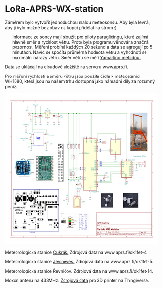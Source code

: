 
<h1>LoRa-APRS-WX-station</h1>
<p>Záměrem bylo vytvořit jednoduchou malou meteosondu. Aby byla levná, aby ji bylo možné bez obav na kopci přidělat na strom :)</p>
<ul>
<p>Informace ze sondy mají sloužit pro piloty paraglidingu, které zajímá hlavně směr a rychlost větru. Proto byla programu věnována značná pozornost. Měření probíhá každých 20 sekund a data se agregují po 5 minutách. Navíc se spočítá průměrná hodnota větru a vyhodnotí se maximální nárazy větru. Směr větru se měří <a href="https://en.wikipedia.org/wiki/Yamartino_method">Yamartino metodou.</a></p>
</ul>  
<p>Data se ukládají na cloudové uložiště na serveru www.aprs.fi.</p>
<p>Pro měření rychlosti a směru větru jsou použita čidla k meteostanici WH1080, která jsou na našem trhu dostupná jako náhradní díly za rozumný peníz.</p>
<img src="https://github.com/ok1fet/LoRa-WX-station/blob/main/pictures/LoRaWX01b.jpg" width="720" height="500" alt="schema" /></p>

<p>Meteorologická stanice <a href="http://cukrak.wz.cz/"> Cukrák.</a> Zdrojová data na www.aprs.fi/ok1fet-4.</a></p>
<p>Meteorologická stanice <a href="http://jevinka.wz.cz/"> Jeviněves.</a> Zdrojová data na www.aprs.fi/ok1fet-5.</a></p>
<p>Meteorologická stanice <a href="http://revnicov.wz.cz/"> Řevničov.</a> Zdrojová data na www.aprs.fi/ok1fet-14.</a></p>
<p> Moxon antena na 433MHz. <a href="https://www.thingiverse.com/thing:2068392/files">Zdrojová data</a> pro 3D printer na Thingiverse.</a></p>

